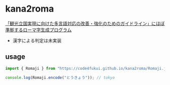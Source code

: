 # kana2roma

[「観光立国実現に向けた多言語対応の改善・強化のためのガイドライン」にほぼ準拠するローマ字生成プログラム](https://github.com/code4fukui/BaseRegistry/blob/main/%E8%A6%B3%E5%85%89%E7%AB%8B%E5%9B%BD%E5%AE%9F%E7%8F%BE%E3%81%AB%E5%90%91%E3%81%91%E3%81%9F%E5%A4%9A%E8%A8%80%E8%AA%9E%E5%AF%BE%E5%BF%9C%E3%81%AE%E6%94%B9%E5%96%84%E3%83%BB%E5%BC%B7%E5%8C%96%E3%81%AE%E3%81%9F%E3%82%81%E3%81%AE%E3%82%AC%E3%82%A4%E3%83%89%E3%83%A9%E3%82%A4%E3%83%B3.md)

- 漢字による判定は未実装

## usage

```js
import { Romaji } from "https://code4fukui.github.io/kana2roma/Romaji.js";

console.log(Romaji.encode("とうきょう")); // tokyo
```



